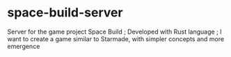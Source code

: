 # space-build-server
Server for the game project Space Build ; Developed with Rust language ; I want to create a game similar to Starmade, with simpler concepts and more emergence
